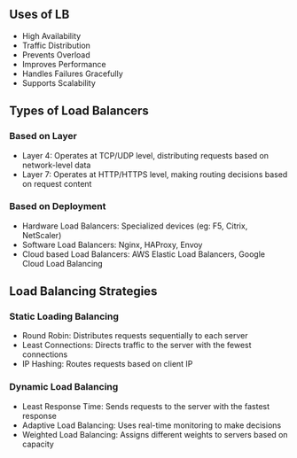 ## Uses of LB

- High Availability
- Traffic Distribution
- Prevents Overload
- Improves Performance
- Handles Failures Gracefully
- Supports Scalability

## Types of Load Balancers

### Based on Layer

- Layer 4: Operates at TCP/UDP level, distributing requests based on network-level data
- Layer 7: Operates at HTTP/HTTPS level, making routing decisions based on request content

### Based on Deployment

- Hardware Load Balancers: Specialized devices (eg: F5, Citrix, NetScaler)
- Software Load Balancers:  Nginx, HAProxy, Envoy
- Cloud based Load Balancers: AWS Elastic Load Balancers, Google Cloud Load Balancing

## Load Balancing Strategies

### Static Loading Balancing

- Round Robin: Distributes requests sequentially to each server
- Least Connections: Directs traffic to the server with the fewest connections
- IP Hashing: Routes requests based on client IP
### Dynamic Load Balancing

- Least Response Time: Sends requests to the server with the fastest response
- Adaptive Load Balancing: Uses real-time monitoring to make decisions
- Weighted Load Balancing: Assigns different weights to servers based on capacity





